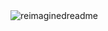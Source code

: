 <img src="https://myreadme.vercel.app/api/embed/JamilMadison?panels=userstatistics,toprepositories,toplanguages,commitgraph" alt="reimaginedreadme" />
